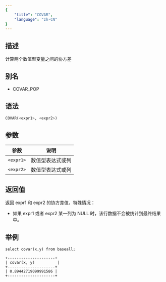 ```yaml
---
{
    "title": "COVAR",
    "language": "zh-CN"
}
---
```


## 描述

计算两个数值型变量之间的协方差

## 别名

- COVAR_POP

## 语法

```sql
COVAR(<expr1>, <expr2>)
```

## 参数

| 参数 | 说明 |
| -- | -- |
| `<expr1>` | 数值型表达式或列 |
| `<expr2>` | 数值型表达式或列 |

## 返回值

返回 expr1 和 expr2 的协方差值，特殊情况：

- 如果 expr1 或者 expr2 某一列为 NULL 时，该行数据不会被统计到最终结果中。

## 举例

```
select covar(x,y) from baseall;
```

```text
+---------------------+
| covar(x, y)          |
+---------------------+
| 0.89442719099991586 |
+---------------------+
```


